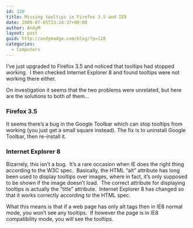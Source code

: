 ```yaml
---
id: 128
title: Missing tooltips in Firefox 3.5 and IE8
date: 2009-07-05T23:24:37+00:00
author: AndyM
layout: post
guid: http://andymadge.com/blog/?p=128
categories:
  - Computers
---
```

I&#8217;ve just upgraded to Firefox 3.5 and noticed that tooltips had stopped working.  I then checked Internet Explorer 8 and found tooltips were not working there either.

On investigation it seems that the two problems were unrelated, but here are the solutions to both of them&#8230;<!--more-->

### Firefox 3.5

It seems there&#8217;s a bug in the Google Toolbar which can stop tooltips from working (you just get a small square instead). The fix is to uninstall Google Toolbar, then re-install it.

### Internet Explorer 8

Bizarrely, this isn&#8217;t a bug.  It&#8217;s a rare occasion when IE does the right thing according to the W3C spec.  Basically, the HTML &#8220;alt&#8221; attribute has long been used to display tooltips over images, where in fact, it&#8217;s only supposed to be shown if the image doesn&#8217;t load.  The correct attribute for displaying tooltips is actually the &#8220;title&#8221; attribute.  Internet Explorer 8 has changed so that it works correctly according to the HTML spec.

What this means is that if a web page has only alt tags then in IE8 normal mode, you won&#8217;t see any tooltips.  If however the page is in IE8 compatibility mode, you _will_ see the tooltips.